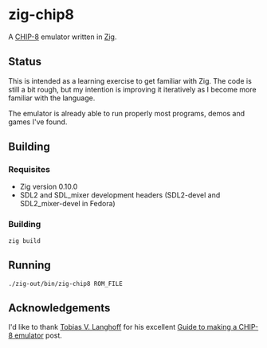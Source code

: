 # zig-chip8

A [CHIP-8](https://en.wikipedia.org/wiki/CHIP-8) emulator written in
[Zig](https://ziglang.org/).

## Status

This is intended as a learning exercise to get familiar with Zig. The
code is still a bit rough, but my intention is improving it
iteratively as I become more familiar with the language.

The emulator is already able to run properly most programs, demos and
games I've found.

## Building

### Requisites

- Zig version 0.10.0
- SDL2 and SDL_mixer development headers (SDL2-devel and
  SDL2_mixer-devel in Fedora)

### Building

```
zig build
```

## Running

```
./zig-out/bin/zig-chip8 ROM_FILE
```

## Acknowledgements

I'd like to thank [Tobias V. Langhoff](https://tobiasvl.github.io/)
for his excellent [Guide to making a CHIP-8
emulator](https://tobiasvl.github.io/blog/write-a-chip-8-emulator/) post.
